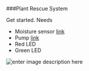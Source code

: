 ###Plant Rescue System 

Get started.
Needs

 - Moisture sensor [link]([https://nl.aliexpress.com/item/32832538686.html?spm=a2g0s.9042311.0.0.27424c4dkblVdC](https://nl.aliexpress.com/item/32832538686.html?spm=a2g0s.9042311.0.0.27424c4dkblVdC))
 - Pump [link](https://nl.aliexpress.com/item/32894401053.html?spm=a2g0s.9042311.0.0.ff554c4djGO5oW)
 - Red LED
 - Green LED

 
![enter image description here](https://i.ibb.co/F6QSBGM/Plant-Rescue-System.png)
